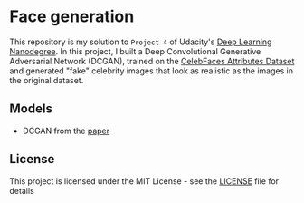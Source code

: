 # Face generation

This repository is my solution to `Project 4` of Udacity's [Deep Learning Nanodegree](https://www.udacity.com/course/deep-learning-nanodegree--nd101). In this project, I built a Deep Convolutional Generative Adversarial Network (DCGAN), trained on the [CelebFaces Attributes Dataset](http://mmlab.ie.cuhk.edu.hk/projects/CelebA.html) and generated "fake" celebrity images that look as realistic as the images in the original dataset.

## Models
* DCGAN from the [paper](https://arxiv.org/pdf/1511.06434.pdf)

## License
This project is licensed under the MIT License - see the [LICENSE](https://github.com/hash-ir/Generate-Faces/blob/master/LICENSE) file for details
